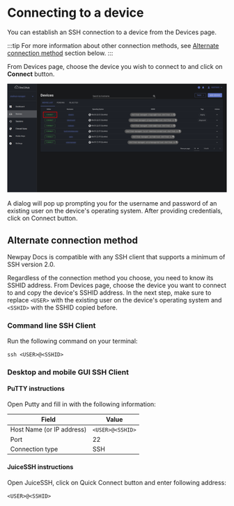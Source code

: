 # Connecting to a device

You can establish an SSH connection to a device from the Devices page.

:::tip
For more information about other connection methods, see [Alternate connection method](#alternate-connection-method) section below.
:::

From Devices page, choose the device you wish to connect to and click on **Connect** button.

![](/img/device-connect.png)

A dialog will pop up prompting you for the username and password of an existing user on the device's operating system.
After providing credentials, click on Connect button.

## Alternate connection method

Newpay Docs is compatible with any SSH client that supports a minimum of SSH version 2.0.

Regardless of the connection method you choose, you need to know its SSHID address.
From Devices page, choose the device you want to connect to and copy the device's SSHID address.
In the next step, make sure to replace `<USER>` with the existing user on the
device's operating system and `<SSHID>` with the SSHID copied before.

### Command line SSH Client

Run the following command on your terminal:

```
ssh <USER>@<SSHID>
```

### Desktop and mobile GUI SSH Client

#### PuTTY instructions

Open Putty and fill in with the following information:

| Field                     | Value              |
| ------------------------- | ------------------ |
| Host Name (or IP address) | `<USER>@<SSHID>`   |
| Port                      | 22                 |
| Connection type           | SSH                |

#### JuiceSSH instructions

Open JuiceSSH, click on Quick Connect button and enter following address:

```
<USER>@<SSHID>
```
